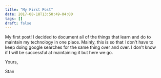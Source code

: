 ```yaml
---
title: "My First Post"
date: 2017-08-18T13:50:49-04:00
tags: []
draft: false
---
```


My first post! I decided to document all of the things that learn and do to maintain my technology in one place. Mainly, this is so that I don't have to keep doing google searches for the same thing over and over. I don't know if I will be successful at maintaining it but here we go.

Yours,

Stan